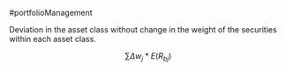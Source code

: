 #portfolioManagement 

Deviation in the asset class without change in the weight of the securities within each asset class. 

$$
\sum \Delta w_j * E(R_{bj})
$$
